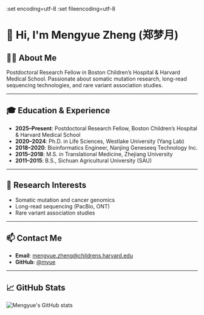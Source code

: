 :set encoding=utf-8
:set fileencoding=utf-8

# 👋 Hi, I'm Mengyue Zheng (郑梦月)

## 👩‍🔬 About Me

Postdoctoral Research Fellow in Boston Children’s Hospital & Harvard Medical School.
Passionate about somatic mutation research, long-read sequencing technologies, and rare variant association studies.

---

## 🎓 Education & Experience

* **2025–Present**: Postdoctoral Research Fellow, Boston Children’s Hospital & Harvard Medical School
* **2020–2024**: Ph.D. in Life Sciences, Westlake University (Yang Lab)
* **2018–2020**: Bioinformatics Engineer, Nanjing Geneseeq Technology Inc.
* **2015–2018**: M.S. in Translational Medicine, Zhejiang University
* **2011–2015**: B.S., Sichuan Agricultural University (SAU)

---

## 🔬 Research Interests

* Somatic mutation and cancer genomics
* Long-read sequencing (PacBio, ONT)
* Rare variant association studies

---

## 📫 Contact Me

* **Email**: [mengyue.zheng@childrens.harvard.edu](mailto:mengyue.zheng@childrens.harvard.edu)
* **GitHub**: [@myue](https://github.com/myue)

---

## 📈 GitHub Stats

![Mengyue's GitHub stats](https://github-readme-stats.vercel.app/api?username=myue\&show_icons=true\&theme=default)

